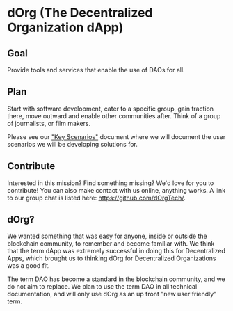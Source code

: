 # dOrg (The Decentralized Organization dApp)  
## Goal  
Provide tools and services that enable the use of DAOs for all.  

## Plan  
Start with software development, cater to a specific group, gain traction there, move outward and enable other communities after. Think of a group of journalists, or film makers.  

Please see our ["Key Scenarios"](./key-scenarios.md) document where we will document the user scenarios we will be developing solutions for.  

## Contribute  
Interested in this mission? Find something missing? We'd love for you to contribute! You can also make contact with us online, anything works. A link to our group chat is listed here: https://github.com/dOrgTech/.

## dOrg?  
We wanted something that was easy for anyone, inside or outside the blockchain community, to remember and become familiar with. We think that the term dApp was extremely successful in doing this for Decentralized Apps, which brought us to thinking dOrg for Decentralized Organizations was a good fit.  

The term DAO has become a standard in the blockchain community, and we do not aim to replace. We plan to use the term DAO in all technical documentation, and will only use dOrg as an up front "new user friendly" term.  
